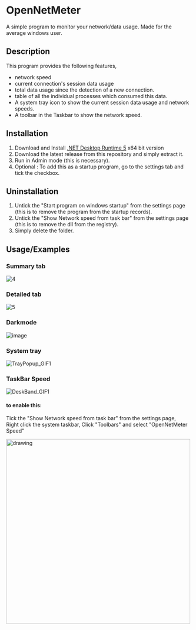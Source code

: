 
# OpenNetMeter

A simple program to monitor your network/data usage. Made for the average windows user.

## Description

This program provides the following features,

- network speed
- current connection's session data usage 
- total data usage since the detection of a new connection.
- table of all the individual processes which consumed this data.
- A system tray icon to show the current session data usage and network speeds.
- A toolbar in the Taskbar to show the network speed. 

## Installation

1. Download and Install [.NET Desktop Runtime 5](https://dotnet.microsoft.com/en-us/download/dotnet/5.0) x64 bit version
2. Download the latest release from this repository and simply extract it.
3. Run in Admin mode (this is necessary).
4. Optional : To add this as a startup program, go to the settings tab and tick the checkbox.

## Uninstallation

1. Untick the "Start program on windows startup" from the settings page (this is to remove the program from the startup records).
2. Untick the "Show Network speed from task bar" from the settings page  (this is to remove the dll from the registry).
3. Simply delete the folder.
    
## Usage/Examples

### Summary tab

![4](https://user-images.githubusercontent.com/27722888/164838606-8b4144aa-1f51-4d5e-891d-a7a98e6e4fed.png)

### Detailed tab

![5](https://user-images.githubusercontent.com/27722888/164840174-b917c3ed-7cc9-4c2c-aaab-3fe5d7064265.png)

### Darkmode

![image](https://user-images.githubusercontent.com/27722888/164841661-a104f40c-442c-4c87-9408-da1793d25b77.png)

### System tray

![TrayPopup_GIF1](https://user-images.githubusercontent.com/27722888/151661088-71349a72-f687-48be-ad33-805f7bf6771d.gif)

### TaskBar Speed

![DeskBand_GIF1](https://user-images.githubusercontent.com/27722888/153745070-669027d8-56eb-4982-b009-1be23e5b5d51.gif)

#### to enable this:

Tick the "Show Network speed from task bar" from the settings page, </br>
Right click the system taskbar, Click "Toolbars" and select "OpenNetMeter Speed"

<img src="https://user-images.githubusercontent.com/27722888/153760855-54475896-5c97-4a00-8b16-7f6b2b9e6a76.png" alt="drawing" width="500" height="500"/>
